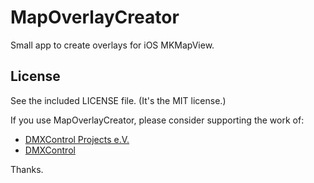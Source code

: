 MapOverlayCreator
=================

Small app to create overlays for iOS MKMapView.

## License

See the included LICENSE file. (It's the MIT license.)

If you use MapOverlayCreator, please consider supporting the work of:

* [DMXControl Projects e.V.](http://dmxcontrol-projects.org/)
* [DMXControl](http://dmxcontrol.de/)

Thanks.
